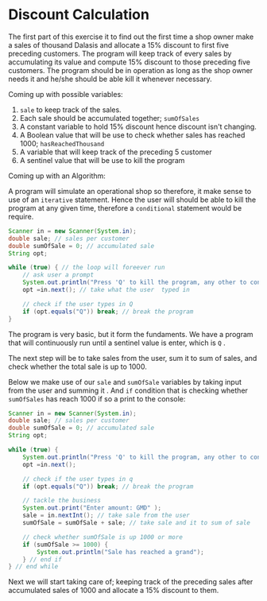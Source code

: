 # Discount Calculation

The first part of this exercise it to find out the first time a shop owner make a sales of thousand Dalasis and allocate a 15% discount to first five preceding customers. The program will keep track of every sales by accumulating its value and compute 15% discount  to those preceding five customers. The program should be in operation as long as the shop owner needs it and he/she should be able  kill it whenever necessary. 

Coming up with possible variables:

1. `sale` to keep track of the sales.
2. Each sale should be accumulated together; `sumOfSales`
3. A constant variable to hold 15% discount hence discount isn't changing.
4. A Boolean value that will be use to check whether  sales has reached 1000; `hasReachedThousand` 
5. A variable that will keep track of the preceding 5 customer
6. A sentinel value that will be use to kill the program

Coming up with an Algorithm:

A program will simulate an operational shop so therefore, it make sense to use of an `iterative` statement. Hence the user will should be able to kill the program at any given time, therefore a `conditional` statement would be require.

```java
Scanner in = new Scanner(System.in);
double sale; // sales per customer
double sumOfSale = 0; // accumulated sale
String opt;

while (true) { // the loop will foreever run
    // ask user a prompt
    System.out.println("Press 'Q' to kill the program, any other to continue");
    opt =in.next(); // take what the user  typed in

    // check if the user types in Q
    if (opt.equals("Q")) break; // break the program
}
```

The program is very basic, but it form the fundaments. We have a program that will continuously run until a sentinel value is enter, which is `Q` . 

The next step will be to take sales from the user, sum it to sum of sales, and check whether the total sale is up to 1000.

Below we make use of our `sale` and `sumOfSale` variables by taking input from the user and summing it . And `if` condition that is checking whether `sumOfSales` has reach 1000 if so a print to the console:

```java
Scanner in = new Scanner(System.in);
double sale; // sales per customer
double sumOfSale = 0; // accumulated sale
String opt;

while (true) {
    System.out.println("Press 'Q' to kill the program, any other to continue");
    opt =in.next();

    // check if the user types in q
    if (opt.equals("Q")) break; // break the program

    // tackle the business
    System.out.print("Enter amount: GMD" );
    sale = in.nextInt(); // take sale from the user
    sumOfSale = sumOfSale + sale; // take sale and it to sum of sale

    // check whether sumOfSale is up 1000 or more
    if (sumOfSale >= 1000) {
        System.out.println("Sale has reached a grand");
    } // end if
} // end while
```

Next we will start taking care of; keeping track of the preceding sales after accumulated sales of 1000 and allocate a 15% discount to them.